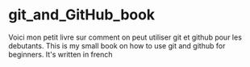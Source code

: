 # git_and_GitHub_book
Voici mon petit livre sur comment on peut utiliser git et github pour les debutants.
This is my small book on how to use git and github for beginners. It's written in french 
